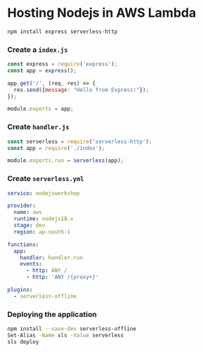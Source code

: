 # Hosting Nodejs in AWS Lambda

```sh
npm install express serverless-http
```

### Create a `index.js`

```js
const express = require('express');
const app = express();

app.get('/', (req, res) => {
  res.send({message: "Hello from Express!"});
});

module.exports = app;
```

### Create `handler.js`

```js
const serverless = require('serverless-http');
const app = require('./index');

module.exports.run = serverless(app);
```

### Create `serverless.yml`

```yml
service: nodejsworkshop

provider:
  name: aws
  runtime: nodejs18.x
  stage: dev
  region: ap-south-1

functions:
  app:
    handler: handler.run
    events:
      - http: ANY /
      - http: 'ANY /{proxy+}'

plugins:
  - serverless-offline
```

### Deploying the application

```sh
npm install --save-dev serverless-offline
Set-Alias -Name sls -Value serverless
sls deploy
```
